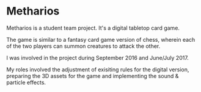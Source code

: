 # Metharios
Metharios is a student team project. It's a digital tabletop card game. 

The game is similar to a fantasy card game version of chess, wherein each of the two players can summon creatures to attack the other. 

I was involved in the project during September 2016 and June/July 2017. 

My roles involved the adjustment of exisiting rules for the digital version, preparing the 3D assets for the game and implementing the sound & particle effects.

